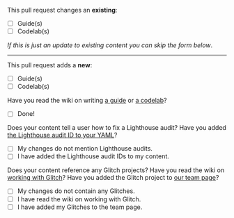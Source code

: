 This pull request changes an **existing**:
- [ ] Guide(s)
- [ ] Codelab(s)

_If this is just an update to existing content you can skip the form below_.

---

This pull request adds a **new**:
- [ ] Guide(s)
- [ ] Codelab(s)

Have you read the wiki on writing [a guide](https://github.com/GoogleChrome/web.dev/wiki/How-to-write-a-guide) or [a codelab](https://github.com/GoogleChrome/web.dev/wiki/How-to-write-a-codelab)?
- [ ] Done!

Does your content tell a user how to fix a Lighthouse audit?
Have you added [the Lighthouse audit ID to your YAML](https://github.com/GoogleChrome/web.dev/wiki/How-to-write-a-guide#lighthouse-audits)?
- [ ] My changes do not mention Lighthouse audits.
- [ ] I have added the Lighthouse audit IDs to my content.

Does your content reference any Glitch projects?
Have you read the wiki on [working with Glitch](https://github.com/GoogleChrome/web.dev/wiki/Working-with-Glitch)?
Have you added the Glitch project to [our team page](https://glitch.com/@webdev)?
- [ ] My changes do not contain any Glitches.
- [ ] I have read the wiki on working with Glitch.
- [ ] I have added my Glitches to the team page.

